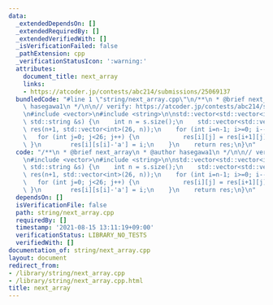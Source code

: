 ```yaml
---
data:
  _extendedDependsOn: []
  _extendedRequiredBy: []
  _extendedVerifiedWith: []
  _isVerificationFailed: false
  _pathExtension: cpp
  _verificationStatusIcon: ':warning:'
  attributes:
    document_title: next_array
    links:
    - https://atcoder.jp/contests/abc214/submissions/25069137
  bundledCode: "#line 1 \"string/next_array.cpp\"\n/**\n * @brief next_array\n * @author\
    \ hasegawa1\n */\n\n// verify: https://atcoder.jp/contests/abc214/submissions/25069137\n\
    \n#include <vector>\n#include <string>\n\nstd::vector<std::vector<int>> next_array(const\
    \ std::string &s) {\n    int n = s.size();\n    std::vector<std::vector<int>>\
    \ res(n+1, std::vector<int>(26, n));\n    for (int i=n-1; i>=0; i--) {\n     \
    \   for (int j=0; j<26; j++) {\n            res[i][j] = res[i+1][j];\n       \
    \ }\n        res[i][s[i]-'a'] = i;\n    }\n    return res;\n}\n"
  code: "/**\n * @brief next_array\n * @author hasegawa1\n */\n\n// verify: https://atcoder.jp/contests/abc214/submissions/25069137\n\
    \n#include <vector>\n#include <string>\n\nstd::vector<std::vector<int>> next_array(const\
    \ std::string &s) {\n    int n = s.size();\n    std::vector<std::vector<int>>\
    \ res(n+1, std::vector<int>(26, n));\n    for (int i=n-1; i>=0; i--) {\n     \
    \   for (int j=0; j<26; j++) {\n            res[i][j] = res[i+1][j];\n       \
    \ }\n        res[i][s[i]-'a'] = i;\n    }\n    return res;\n}\n"
  dependsOn: []
  isVerificationFile: false
  path: string/next_array.cpp
  requiredBy: []
  timestamp: '2021-08-15 13:11:19+09:00'
  verificationStatus: LIBRARY_NO_TESTS
  verifiedWith: []
documentation_of: string/next_array.cpp
layout: document
redirect_from:
- /library/string/next_array.cpp
- /library/string/next_array.cpp.html
title: next_array
---
```

